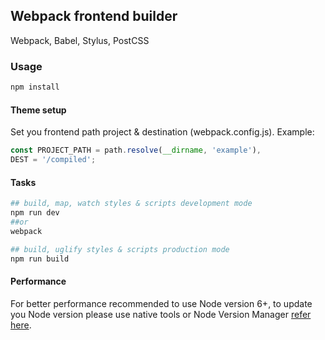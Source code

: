 ## Webpack frontend builder  
Webpack, Babel, Stylus, PostCSS

### Usage
```bash
npm install
```

#### Theme setup
Set you frontend path project & destination (webpack.config.js).
Example:
```javascript
const PROJECT_PATH = path.resolve(__dirname, 'example'),
DEST = '/compiled';
```

#### Tasks
```bash
## build, map, watch styles & scripts development mode
npm run dev
##or
webpack

## build, uglify styles & scripts production mode
npm run build
```

#### Performance
For better performance recommended to use Node version 6+, to update you Node version please use native tools or Node Version Manager [refer here](https://github.com/creationix/nvm/).